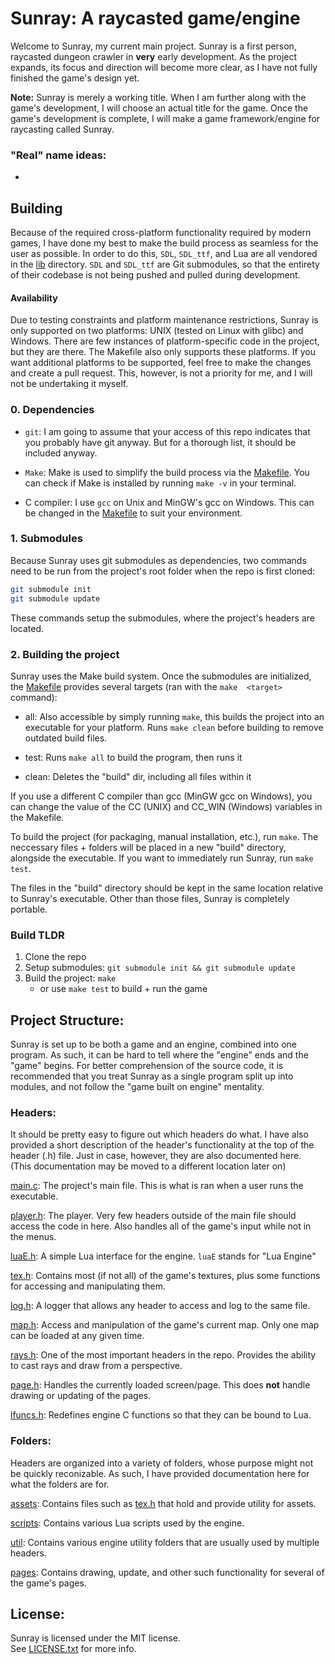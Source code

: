 # Sunray: A raycasted game/engine
Welcome to Sunray, my current main project. Sunray is a first person,
raycasted dungeon crawler in **very** early development. As the project
expands, its focus and direction will become more clear, as I have not 
fully finished the game's design yet.

**Note:** Sunray is merely a working title. When I am further along with
the game's development, I will choose an actual title for the game. Once
the game's development is complete, I will make a game framework/engine
for raycasting called Sunray.

### "Real" name ideas:
- 

## Building
Because of the required cross-platform functionality required by modern games,
I have done my best to make the build process as seamless for the user as
possible. In order to do this, `SDL`, `SDL_ttf`, and Lua are all vendored in
the [lib](lib/) directory. `SDL` and `SDL_ttf` are Git submodules, so that
the entirety of their codebase is not being pushed and pulled during development.  

#### Availability
Due to testing constraints and platform maintenance restrictions, Sunray is
only supported on two platforms: UNIX (tested on Linux with glibc) and
Windows. There are few instances of platform-specific code in the project,
but they are there. The Makefile also only supports these platforms. If
you want additional platforms to be supported, feel free to make the
changes and create a pull request. This, however, is not a priority for
me, and I will not be undertaking it myself.

### 0. Dependencies
- `git`: I am going to assume that your access of this repo indicates that
		 you probably have git anyway. But for a thorough list, it should
		 be included anyway.

- `Make`: Make is used to simplify the build process via the [Makefile](Makefile).
		  You can check if Make is installed by running `make -v` in your terminal.

- C compiler: I use `gcc` on Unix and MinGW's gcc on Windows. This can be
			  changed in the [Makefile](Makefile) to suit your environment. 

### 1. Submodules
Because Sunray uses git submodules as dependencies, two commands need to
be run from the project's root folder when the repo is first cloned:
```bash
git submodule init
git submodule update
```
These commands setup the submodules, where the project's headers are located.  

### 2. Building the project
Sunray uses the Make build system. Once the submodules are initialized, 
the [Makefile](Makefile) provides several targets (ran with the `make 
<target>` command):

- all: Also accessible by simply running `make`, this builds the project
	   into an executable for your platform. Runs `make clean` before
	   building to remove outdated build files.

- test: Runs `make all` to build the program, then runs it

- clean: Deletes the "build" dir, including all files within it

If you use a different C compiler than gcc (MinGW gcc on Windows),
you can change the value of the CC (UNIX) and CC_WIN (Windows)
variables in the Makefile.  

To build the project (for packaging, manual installation, etc.),
run `make`. The neccessary files + folders will be placed in
a new "build" directory, alongside the executable. If you want
to immediately run Sunray, run `make test`.  

The files in the "build" directory should be kept in the same
location relative to Sunray's executable. Other than those files,
Sunray is completely portable.

### Build TLDR
1. Clone the repo
2. Setup submodules: `git submodule init && git submodule update`
3. Build the project: `make`
	- or use `make test` to build + run the game

## Project Structure:
Sunray is set up to be both a game and an engine, combined into one program.
As such, it can be hard to tell where the "engine" ends and the "game" begins.
For better comprehension of the source code, it is recommended that you treat
Sunray as a single program split up into modules, and not follow the "game
built on engine" mentality.

### Headers:
It should be pretty easy to figure out which headers do what. I have also
provided a short description of the header's functionality at the top of
the header (.h) file. Just in case, however, they are also documented here.  
(This documentation may be moved to a different location later on)  

[main.c](main.c): The project's main file. This is what is ran when a user
                  runs the executable.  

[player.h](src/player.h): The player. Very few headers outside of the main file
                      should access the code in here. Also handles all of the
                      game's input while not in the menus.  

[luaE.h](src/luaE.h): A simple Lua interface for the engine. `luaE` stands for 
                  "Lua Engine"  

[tex.h](src/assets/tex.h): Contains most (if not all) of the game's textures,
                       plus some functions for accessing and manipulating
                       them.  

[log.h](src/util/log.h): A logger that allows any header to access and log to 
                     the same file.  

[map.h](src/util/map.h): Access and manipulation of the game's current map.
                     Only one map can be loaded at any given time.  

[rays.h](src/util/rays.h): One of the most important headers in the repo. 
                       Provides the ability to cast rays and draw from
                       a perspective.  

[page.h](src/util/page.h): Handles the currently loaded screen/page. This
                           does **not** handle drawing or updating of the
                           pages.

[lfuncs.h](src/lfuncs.h): Redefines engine C functions so that they can be 
                       bound to Lua.

### Folders:
Headers are organized into a variety of folders, whose purpose might not
be quickly reconizable. As such, I have provided documentation here for
what the folders are for.  

[assets](src/assets/): Contains files such as [tex.h](src/assets/tex.h)
                      that hold and provide utility for assets.  

[scripts](src/scripts/): Contains various Lua scripts used by the engine.  

[util](src/util/): Contains various engine utility folders that are 
                   usually used by multiple headers.

[pages](src/pages/): Contains drawing, update, and other such functionality
                     for several of the game's pages.

## License:
Sunray is licensed under the MIT license.  
See [LICENSE.txt](LICENSE.txt) for more info.
